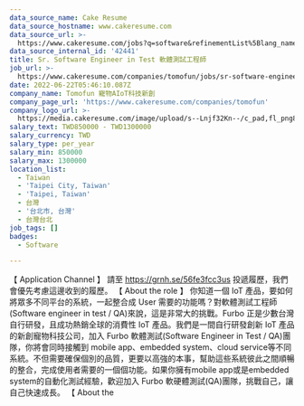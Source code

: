 ```yaml
---
data_source_name: Cake Resume
data_source_hostname: www.cakeresume.com
data_source_url: >-
  https://www.cakeresume.com/jobs?q=software&refinementList%5Blang_name%5D%5B0%5D=English&refinementList%5Bsalary_type%5D=per_year&range%5Bsalary_range%5D%5Bmin%5D=1000000&page=2
data_source_internal_id: '42441'
title: Sr. Software Engineer in Test 軟體測試工程師
job_url: >-
  https://www.cakeresume.com/companies/tomofun/jobs/sr-software-engineer-in-test-c16bea
date: 2022-06-22T05:46:10.087Z
company_name: Tomofun 寵物AIoT科技新創
company_page_url: 'https://www.cakeresume.com/companies/tomofun'
company_logo_url: >-
  https://media.cakeresume.com/image/upload/s--Lnjf32Kn--/c_pad,fl_png8,h_200,w_200/v1594890273/ztfrcn5jli33qaw9bpsz.png
salary_text: TWD850000 - TWD1300000
salary_currency: TWD
salary_type: per_year
salary_min: 850000
salary_max: 1300000
location_list:
  - Taiwan
  - 'Taipei City, Taiwan'
  - 'Taipei, Taiwan'
  - 台灣
  - '台北市, 台灣'
  - 台灣台北
job_tags: []
badges:
  - Software

---
```


【 Application Channel 】 請至 https://grnh.se/56fe3fcc3us 投遞履歷，我們會優先考慮這邊收到的履歷。 【 About the role 】 你知道一個 IoT 產品，要如何將眾多不同平台的系統，一起整合成 User 需要的功能嗎？對軟體測試工程師(Software engineer in test / QA)來說，這是非常大的挑戰。Furbo 正是少數台灣自行研發，且成功熱銷全球的消費性 IoT 產品。我們是一間自行研發創新 IoT 產品的新創寵物科技公司，加入 Furbo 軟體測試(Software Engineer in Test / QA)團隊，你將會同時接觸到 mobile app、embedded system、cloud service等不同系統。不但需要確保個別的品質，更要以高強的本事，幫助這些系統彼此之間順暢的整合，完成使用者需要的一個個功能。如果你擁有mobile app或是embedded system的自動化測試經驗，歡迎加入 Furbo 軟硬體測試(QA)團隊，挑戰自己，讓自己快速成長。 【 About the 